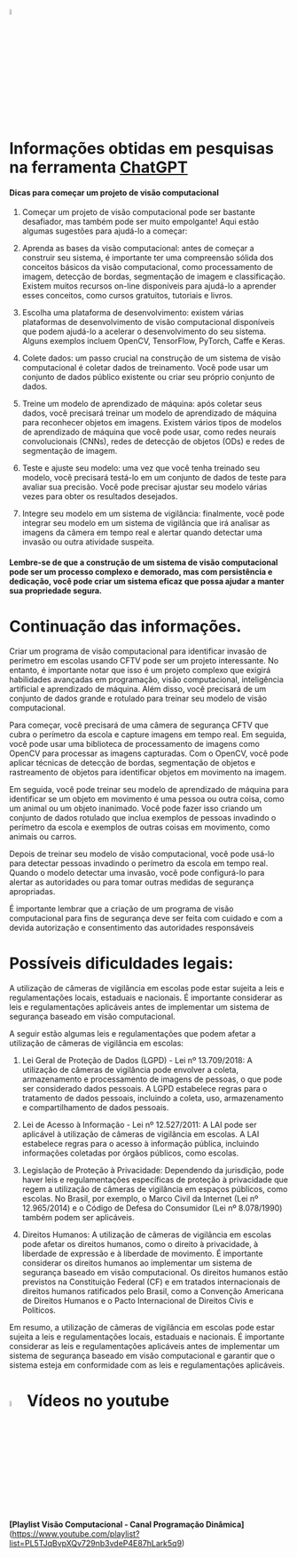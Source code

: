 <img src="https://upload.wikimedia.org/wikipedia/commons/thumb/0/04/ChatGPT_logo.svg/1200px-ChatGPT_logo.svg.png" alt="ChatGPT" width="5%"/> 

# Informações obtidas em pesquisas na ferramenta [ChatGPT](https://chat.openai.com/chat)

#### Dicas para começar um projeto de visão computacional

1. Começar um projeto de visão computacional pode ser bastante desafiador, mas também pode ser muito empolgante! Aqui estão algumas sugestões para ajudá-lo a começar:

2. Aprenda as bases da visão computacional: antes de começar a construir seu sistema, é importante ter uma compreensão sólida dos conceitos básicos da visão computacional, como processamento de imagem, detecção de bordas, segmentação de imagem e classificação. Existem muitos recursos on-line disponíveis para ajudá-lo a aprender esses conceitos, como cursos gratuitos, tutoriais e livros.

3. Escolha uma plataforma de desenvolvimento: existem várias plataformas de desenvolvimento de visão computacional disponíveis que podem ajudá-lo a acelerar o desenvolvimento do seu sistema. Alguns exemplos incluem OpenCV, TensorFlow, PyTorch, Caffe e Keras.

4. Colete dados: um passo crucial na construção de um sistema de visão computacional é coletar dados de treinamento. Você pode usar um conjunto de dados público existente ou criar seu próprio conjunto de dados.

5. Treine um modelo de aprendizado de máquina: após coletar seus dados, você precisará treinar um modelo de aprendizado de máquina para reconhecer objetos em imagens. Existem vários tipos de modelos de aprendizado de máquina que você pode usar, como redes neurais convolucionais (CNNs), redes de detecção de objetos (ODs) e redes de segmentação de imagem.

6. Teste e ajuste seu modelo: uma vez que você tenha treinado seu modelo, você precisará testá-lo em um conjunto de dados de teste para avaliar sua precisão. Você pode precisar ajustar seu modelo várias vezes para obter os resultados desejados.

7. Integre seu modelo em um sistema de vigilância: finalmente, você pode integrar seu modelo em um sistema de vigilância que irá analisar as imagens da câmera em tempo real e alertar quando detectar uma invasão ou outra atividade suspeita.

#### Lembre-se de que a construção de um sistema de visão computacional pode ser um processo complexo e demorado, mas com persistência e dedicação, você pode criar um sistema eficaz que possa ajudar a manter sua propriedade segura.

# Continuação das informações.
Criar um programa de visão computacional para identificar invasão de perímetro em escolas usando CFTV pode ser um projeto interessante. No entanto, é importante notar que isso é um projeto complexo que exigirá habilidades avançadas em programação, visão computacional, inteligência artificial e aprendizado de máquina. Além disso, você precisará de um conjunto de dados grande e rotulado para treinar seu modelo de visão computacional.

Para começar, você precisará de uma câmera de segurança CFTV que cubra o perímetro da escola e capture imagens em tempo real. Em seguida, você pode usar uma biblioteca de processamento de imagens como OpenCV para processar as imagens capturadas. Com o OpenCV, você pode aplicar técnicas de detecção de bordas, segmentação de objetos e rastreamento de objetos para identificar objetos em movimento na imagem.

Em seguida, você pode treinar seu modelo de aprendizado de máquina para identificar se um objeto em movimento é uma pessoa ou outra coisa, como um animal ou um objeto inanimado. Você pode fazer isso criando um conjunto de dados rotulado que inclua exemplos de pessoas invadindo o perímetro da escola e exemplos de outras coisas em movimento, como animais ou carros.

Depois de treinar seu modelo de visão computacional, você pode usá-lo para detectar pessoas invadindo o perímetro da escola em tempo real. Quando o modelo detectar uma invasão, você pode configurá-lo para alertar as autoridades ou para tomar outras medidas de segurança apropriadas.

É importante lembrar que a criação de um programa de visão computacional para fins de segurança deve ser feita com cuidado e com a devida autorização e consentimento das autoridades responsáveis

# Possíveis dificuldades legais:

A utilização de câmeras de vigilância em escolas pode estar sujeita a leis e regulamentações locais, estaduais e nacionais. É importante considerar as leis e regulamentações aplicáveis antes de implementar um sistema de segurança baseado em visão computacional.

A seguir estão algumas leis e regulamentações que podem afetar a utilização de câmeras de vigilância em escolas:

1. Lei Geral de Proteção de Dados (LGPD) - Lei nº 13.709/2018: A utilização de câmeras de vigilância pode envolver a coleta, armazenamento e processamento de imagens de pessoas, o que pode ser considerado dados pessoais. A LGPD estabelece regras para o tratamento de dados pessoais, incluindo a coleta, uso, armazenamento e compartilhamento de dados pessoais.

2. Lei de Acesso à Informação - Lei nº 12.527/2011: A LAI pode ser aplicável à utilização de câmeras de vigilância em escolas. A LAI estabelece regras para o acesso à informação pública, incluindo informações coletadas por órgãos públicos, como escolas.

3. Legislação de Proteção à Privacidade: Dependendo da jurisdição, pode haver leis e regulamentações específicas de proteção à privacidade que regem a utilização de câmeras de vigilância em espaços públicos, como escolas. No Brasil, por exemplo, o Marco Civil da Internet (Lei nº 12.965/2014) e o Código de Defesa do Consumidor (Lei nº 8.078/1990) também podem ser aplicáveis.

4. Direitos Humanos: A utilização de câmeras de vigilância em escolas pode afetar os direitos humanos, como o direito à privacidade, à liberdade de expressão e à liberdade de movimento. É importante considerar os direitos humanos ao implementar um sistema de segurança baseado em visão computacional. Os direitos humanos estão previstos na Constituição Federal (CF) e em tratados internacionais de direitos humanos ratificados pelo Brasil, como a Convenção Americana de Direitos Humanos e o Pacto Internacional de Direitos Civis e Políticos.

Em resumo, a utilização de câmeras de vigilância em escolas pode estar sujeita a leis e regulamentações locais, estaduais e nacionais. É importante considerar as leis e regulamentações aplicáveis antes de implementar um sistema de segurança baseado em visão computacional e garantir que o sistema esteja em conformidade com as leis e regulamentações aplicáveis.

# <img src="https://cdn-icons-png.flaticon.com/512/1384/1384060.png" alt="YouTube" width="5%"/> Vídeos no youtube

**[Playlist Visão Computacional - Canal Programação Dinâmica]** (https://www.youtube.com/playlist?list=PL5TJqBvpXQv729nb3vdeP4E87hLark5q9)

